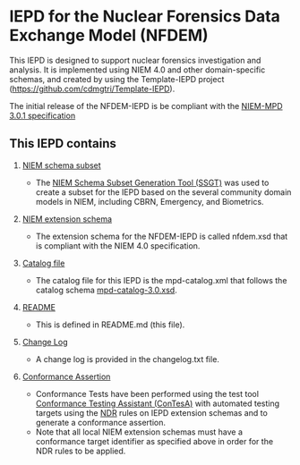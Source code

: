 # IEPD for the Nuclear Forensics Data Exchange Model (NFDEM)

This IEPD is designed to support nuclear forensics investigation and analysis. It is implemented using NIEM 4.0 and other domain-specific schemas, and created by using the Template-IEPD project  (https://github.com/cdmgtri/Template-IEPD).

The initial release of the NFDEM-IEPD is be compliant with the [NIEM-MPD 3.0.1 specification](https://reference.niem.gov/niem/specification/model-package-description/3.0.1/model-package-description-3.0.1.html)

## This IEPD contains

1. [NIEM schema subset](http://reference.niem.gov/niem/specification/model-package-description/3.0.1/model-package-description-3.0.1.html#section_4.2)

    - The [NIEM Schema Subset Generation Tool (SSGT)](http://tools.niem.gov/niemtools/) was used to create a subset for the IEPD based on the several community domain models in NIEM, including CBRN, Emergency, and Biometrics.

2. [NIEM extension schema](http://reference.niem.gov/niem/specification/model-package-description/3.0.1/model-package-description-3.0.1.html#section_4.3)

    - The extension schema for the NFDEM-IEPD is called nfdem.xsd that is compliant with the NIEM 4.0 specification.

3. [Catalog file](http://reference.niem.gov/niem/specification/model-package-description/3.0.1/model-package-description-3.0.1.html#section_5.1)

    - The catalog file for this IEPD is the mpd-catalog.xml that follows the catalog schema  [mpd-catalog-3.0.xsd](https://reference.niem.gov/niem/specification/model-package-description/3.0.1/xsd-mpd-catalog/mpd-catalog-3.0.xsd).

4. [README](http://reference.niem.gov/niem/specification/model-package-description/3.0.1/model-package-description-3.0.1.html#section_5.4)
    - This is defined in README.md (this file).

5. [Change Log](http://reference.niem.gov/niem/specification/model-package-description/3.0.1/model-package-description-3.0.1.html#section_5.3)
    - A change log is provided in the changelog.txt file.

6. [Conformance Assertion](http://reference.niem.gov/niem/specification/model-package-description/3.0.1/model-package-description-3.0.1.html#section_5.7)

    - Conformance Tests have been performed using the test tool [Conformance Testing Assistant (ConTesA)](https://tools.niem.gov/contesa/) with automated testing targets using the [NDR](https://reference.niem.gov/niem/specification/naming-and-design-rules/) rules on IEPD extension schemas and to generate a conformance assertion.
    - Note that all local NIEM extension schemas must have a conformance target identifier as specified above in order for the NDR rules to be applied.

